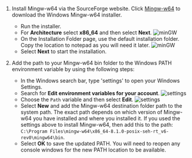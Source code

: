 1. Install Mingw-w64 via the SourceForge website. Click [Mingw-w64](https://sourceforge.net/projects/mingw-w64/files/Toolchains%20targetting%20Win32/Personal%20Builds/mingw-builds/installer/mingw-w64-install.exe/download) to download the Windows Mingw-w64 installer.
	 - Run the installer. 
	 - For  **Architecture**  select  **x86_64**  and then select  **Next**. 
     ![minGW](https://raw.githubusercontent.com/misc-sonchau/dev-tool-tutorials/main/images/minGW_x86.jpg)
	 - On the Installation Folder page, use the default installation folder. Copy the location to notepad as you will need it later. 
     ![minGW](https://raw.githubusercontent.com/misc-sonchau/dev-tool-tutorials/main/images/minGW_location.jpg)
	  - Select  **Next**  to start the installation.


2. Add the path to your Mingw-w64 bin folder to the Windows PATH environment variable by using the following steps:
    - In the Windows search bar, type 'settings' to open your Windows Settings.
    - Search for **Edit environment variables for your account**.
      ![settings](https://raw.githubusercontent.com/misc-sonchau/dev-tool-tutorials/main/images/windows_settings.jpg)
    - Choose the `Path` variable and then select **Edit**.
     ![settings](https://raw.githubusercontent.com/misc-sonchau/dev-tool-tutorials/main/images/windows_env.jpg)
    - Select **New** and add the Mingw-w64 destination folder path to the system path. The exact path depends on which version of Mingw-w64 you have installed and where you installed it. If you used the settings above to install Mingw-w64, then add this to the path: `C:\Program Files\mingw-w64\x86_64-8.1.0-posix-seh-rt_v6-rev0\mingw64\bin`.
    - Select **OK** to save the updated PATH. You will need to reopen any console windows for the new PATH location to be available.
